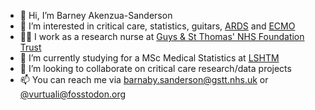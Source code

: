 - 👋 Hi, I’m Barney Akenzua-Sanderson
- 👀 I’m interested in critical care, statistics, guitars, [ARDS](https://en.wikipedia.org/wiki/Acute_respiratory_distress_syndrome) and [ECMO](https://en.wikipedia.org/wiki/Extracorporeal_membrane_oxygenation)
- 🧑‍⚕️ I work as a research nurse at [Guys & St Thomas' NHS Foundation Trust](https://www.guysandstthomas.nhs.uk/)
- 🌱 I’m currently studying for a MSc Medical Statistics at [LSHTM](https://www.lshtm.ac.uk/)
- 💞️ I’m looking to collaborate on critical care research/data projects
- 📫 You can reach me via [barnaby.sanderson@gstt.nhs.uk](mailto:barnaby.sanderson@gstt.nhs.uk?subject=[GitHub]%20) or [@vurtuali@fosstodon.org](https://fosstodon.org/@vurtuali)
